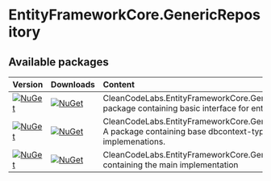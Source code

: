 # EntityFrameworkCore.GenericRepository

## Available packages

|Version| Downloads| Content |
| ------- |------- | :------ |
|[![NuGet](https://img.shields.io/nuget/vpre/CleanCodeLabs.EntityFrameworkCore.GenericRepository.Shared.svg)](https://www.nuget.org/packages/CleanCodeLabs.EntityFrameworkCore.GenericRepository.Shared)|[![NuGet](https://img.shields.io/nuget/dt/CleanCodeLabs.EntityFrameworkCore.GenericRepository.Shared.svg)](https://www.nuget.org/packages/CleanCodeLabs.EntityFrameworkCore.GenericRepository.Shared)| CleanCodeLabs.EntityFrameworkCore.GenericRepository.Shared: A package containing basic interface for entity-types.|
|[![NuGet](https://img.shields.io/nuget/vpre/CleanCodeLabs.EntityFrameworkCore.GenericRepository.Abstractions.svg)](https://www.nuget.org/packages/CleanCodeLabs.EntityFrameworkCore.GenericRepository.Abstractions)|[![NuGet](https://img.shields.io/nuget/dt/CleanCodeLabs.EntityFrameworkCore.GenericRepository.Abstractions.svg)](https://www.nuget.org/packages/CleanCodeLabs.EntityFrameworkCore.GenericRepository.Abstractions)| CleanCodeLabs.EntityFrameworkCore.GenericRepository.Abstractions: A package containing base dbcontext-type and required interfaces for implemenations.|
|[![NuGet](https://img.shields.io/nuget/vpre/CleanCodeLabs.EntityFrameworkCore.GenericRepository.svg)](https://www.nuget.org/packages/CleanCodeLabs.EntityFrameworkCore.GenericRepository)|[![NuGet](https://img.shields.io/nuget/dt/CleanCodeLabs.EntityFrameworkCore.GenericRepository.svg)](https://www.nuget.org/packages/CleanCodeLabs.EntityFrameworkCore.GenericRepository)| CleanCodeLabs.EntityFrameworkCore.GenericRepository: A package containing the main implementation|
